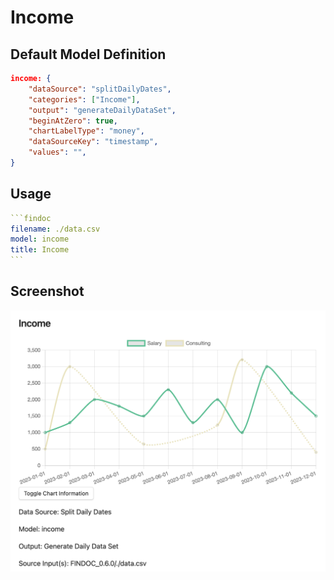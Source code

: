 # Income

## Default Model Definition

```json
income: {
    "dataSource": "splitDailyDates",
    "categories": ["Income"],
    "output": "generateDailyDataSet",
    "beginAtZero": true,
    "chartLabelType": "money",
    "dataSourceKey": "timestamp",
    "values": "",
}
```

## Usage

````yml
```findoc
filename: ./data.csv
model: income
title: Income
```
````

## Screenshot

![Income](/img/models/income.png)
